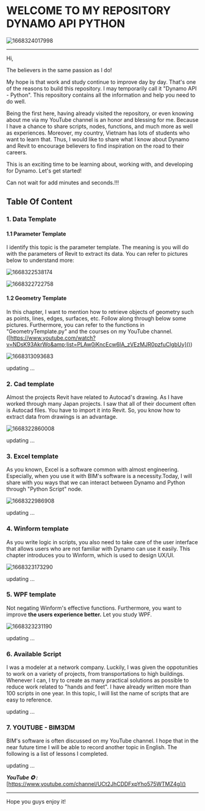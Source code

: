 # WELCOME TO MY REPOSITORY DYNAMO API PYTHON

![1668324017998](image/README/1668324017998.png)

---

Hi,

The believers in the same passion as I do!

My hope is that work and study continue to improve day by day. That's one of the reasons to build this repository. I may temporarily call it "Dynamo API - Python". This repository contains all the information and help you need to do well.

Being the first here, having already visited the repository, or even knowing about me via my YouTube channel is an honor and blessing for me. Because I have a chance to share scripts, nodes, functions, and much more as well as experiences. Moreover, my country, Vietnam has lots of students who want to learn that. Thus, I would like to share what I know about Dynamo and Revit to encourage believers to find inspiration on the road to their careers.

This is an exciting time to be learning about, working with, and developing for Dynamo. Let's get started!

Can not wait for add minutes and seconds.!!!

## Table Of Content

### 1. Data Template

#### 1.1 Parameter Template

I identify this topic is the parameter template. The meaning is you will do with the parameters of Revit to extract its data. You can refer to pictures below to understand more:

![1668322538174](image/README/1668322538174.png "Get - Set Parameter Value By Name")

![1668322722758](image/README/1668322722758.png)

#### 1.2 Geometry Template

In this chapter, I want to mention how to retrieve objects of geometry such as points, lines, edges, surfaces, etc. Follow along through below some pictures. Furthermore, you can refer to the functions in "GeometryTemplate.py" and the courses on my YouTube channel. ([https://www.youtube.com/watch?v=NDsK93AkrWo&amp;list=PLAw0jKncEcw6IA_zVEzMJR0pzfuClgbUy]())

![1668313093683](image/README/1668313093683.png)

updating ...

### 2. Cad template

Almost the projects Revit have related to Autocad's drawing. As I have worked through many Japan projects. I saw that all of their document often is Autocad files. You have to import it into Revit. So, you know how to extract data from drawings is an advantage.

![1668322860008](image/README/1668322860008.png)

updating ...

### 3. Excel template

As you known, Excel is a software common with almost engineering. Especially, when you use it with BIM's software is a necessity.Today, I will share with you ways that we can interact between Dynamo and Python through "Python Script" node.

![1668322986908](image/README/1668322986908.png)

updating ...


### 4. Winform template

As you write logic in scripts, you also need to take care of the user interface that allows users who are not familiar with Dynamo can use it easily. This chapter introduces you to Winform, which is used to design UX/UI.

![1668323173290](image/README/1668323173290.png)

updating ...

### 5. WPF template

Not negating Winform's effective functions. Furthermore, you want to improve **the users experience better.** Let you study WPF.

![1668323231190](image/README/1668323231190.png)

updating ...

### 6. Available Script

I was a modeler at a network company. Luckily, I was given the oppotunities to work on a variety of projects, from transportations to high buildings. Whenever I can, I try to create as many practical solutions as possible to reduce work related to "hands and feet". I have already written more than 100 scripts in one year. In this topic, I will list the name of scripts that are easy to reference.

updating ...

### 7. YOUTUBE - BIM3DM

BIM's software is often discussed on my YouTube channel. I hope that in the near future time I will be able to record another topic in English. The following is a list of lessons I completed.

updating ...

**_YouTube ✪ :_** [https://www.youtube.com/channel/UCt2JhCDDFxpYho575WTMZ4g]()

---

Hope you guys enjoy it!

